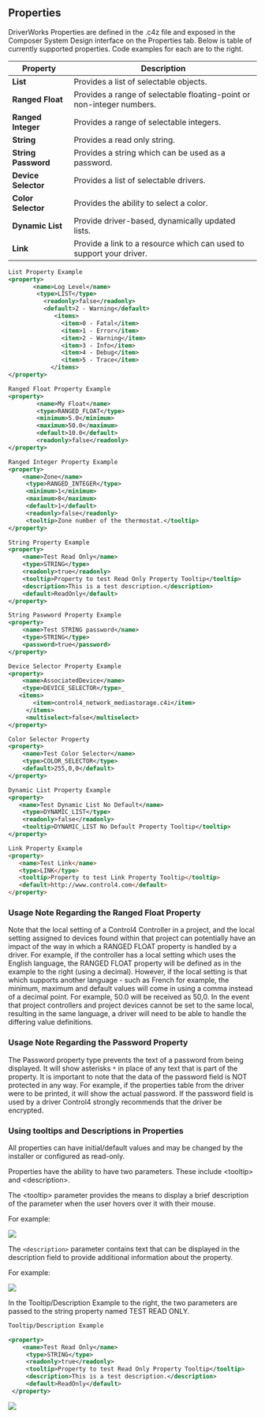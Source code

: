 ## Properties

DriverWorks Properties are defined in the .c4z file and exposed in the Composer System Design interface on the Properties tab. Below is table of currently supported properties. Code examples for each are to the right. 

| Property | Description |
| --- | --- |
| **List** | Provides a list of selectable objects. |
| **Ranged Float** | Provides a range of selectable floating-point or non-integer numbers. |
| **Ranged Integer** | Provides a range of selectable integers. |
| **String** | Provides a read only string. |
| **String Password** | Provides a string which can be used as a password. |
| **Device Selector** | Provides a list of selectable drivers. |
| **Color Selector** | Provides the ability to select a color.  |
| **Dynamic List** |  Provide driver-based, dynamically updated lists. |
| **Link** | Provide a link to a resource which can used to support your driver. |

```xml
List Property Example
<property>
       <name>Log Level</name>
        <type>LIST</type>
          <readonly>false</readonly>
          <default>2 - Warning</default>
             <items>
               <item>0 - Fatal</item>
               <item>1 - Error</item>
               <item>2 - Warning</item>
               <item>3 - Info</item>
               <item>4 - Debug</item>
               <item>5 - Trace</item>
            </items>
</property>
```




```xml
Ranged Float Property Example
<property>
        <name>My Float</name>
        <type>RANGED_FLOAT</type>
        <minimum>5.0</minimum>
        <maximum>50.0</maximum>
        <default>10.0</default>
        <readonly>false</readonly>
</property>
```





```xml
Ranged Integer Property Example
<property>
    <name>Zone</name>
     <type>RANGED_INTEGER</type>
     <minimum>1</minimum>
     <maximum>8</maximum>
     <default>1</default>
     <readonly>false</readonly>
     <tooltip>Zone number of the thermostat.</tooltip>
</property>
```




```xml
String Property Example
<property>
  	<name>Test Read Only</name>
  	<type>STRING</type>
  	<readonly>true</readonly>
  	<tooltip>Property to test Read Only Property Tooltip</tooltip>
  	<description>This is a test description.</description>
  	<default>ReadOnly</default>
</property>
```




```xml
String Paswword Property Example
<property>
  	<name>Test STRING password</name>
  	<type>STRING</type>
  	<password>true</password>
</property>
```




```xml
Device Selector Property Example
<property>
    <name>AssociatedDevice</name>
    <type>DEVICE_SELECTOR</type>_
   <items>
       <item>control4_network_mediastorage.c4i</item>
     </items>
     <multiselect>false</multiselect>
</property>
```




```xml
Color Selector Property
<property>
    <name>Test Color Selector</name>
    <type>COLOR_SELECTOR</type>
    <default>255,0,0</default>
</property>
```




```xml
Dynamic List Property Example
<property> 
   <name>Test Dynamic List No Default</name> 
    <type>DYNAMIC_LIST</type> 
    <readonly>false</readonly> 
    <tooltip>DYNAMIC_LIST No Default Property Tooltip</tooltip>
</property>
```



```html
Link Property Example
<property>
   <name>Test Link</name>
   <type>LINK</type>
   <tooltip>Property to test Link Property Tooltip</tooltip>
   <default>http://www.control4.com</default>
</property>
```



### Usage Note Regarding the Ranged Float Property
Note that the local setting of a Control4 Controller in a project, and the local setting assigned to devices found within that project can potentially have an impact of the way in which a RANGED FLOAT property is handled by a driver. For example, if the controller has a local setting which uses the English language, the RANGED FLOAT property will be defined as in the example to the right (using a decimal).  However, if the local setting is that which supports another language - such as French for example, the minimum, maximum and default values will come in using a comma instead of a decimal point. For example, 50.0 will be received as 50,0. In the event that project controllers and project devices cannot be set to the same local, resulting in the same language, a driver will need to be able to handle the differing value definitions. 

### Usage Note Regarding the Password Property
The Password property type prevents the text of a password from being displayed. It will show asterisks `*` in place of any text that is part of the property.  It is important to note that the data of the password field is NOT protected in any way. For example, if the properties table from the driver were to be printed, it will show the actual password. If the password field is used by a driver Control4 strongly recommends that the driver be encrypted.


### Using tooltips and Descriptions in Properties
All properties can have initial/default values and may be changed by the installer or configured as read-only.

Properties have the ability to have two parameters. These include \<tooltip\> and \<description\>.

The \<tooltip\> parameter provides the means to display a brief description of the parameter when the user hovers over it with their mouse. 

For example:

<img src="images/15_1-01.png"/>

The `<description>` parameter contains text that can be displayed in the description field to provide additional information about the property.


For example:

<img src="images/15_1-02.png"/>


In the Tooltip/Description Example to the right, the two parameters are passed to the string property named TEST READ ONLY.

```xml
Tooltip/Description Example

<property>
    <name>Test Read Only</name>
     <type>STRING</type>
     <readonly>true</readonly>
     <tooltip>Property to test Read Only Property Tooltip</tooltip>
     <description>This is a test description.</description>
     <default>ReadOnly</default>
 </property>
```


<img src="images/15_1-03.png"/>

